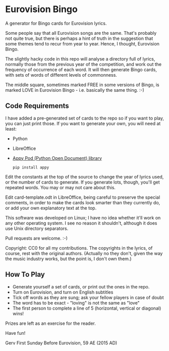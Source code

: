 Eurovision Bingo
================

A generator for Bingo cards for Eurovision lyrics.

Some people say that all Eurovision songs are the same. That's probably not
quite true, but there is perhaps a hint of truth in the suggestion that some
themes tend to recur from year to year. Hence, I thought, Eurovision Bingo.

The slightly hacky code in this repo will analyse a directory full of lyrics,
normally those from the previous year of the competition, and work out the
frequency of occurrence of each word. It will then generate Bingo cards, with
sets of words of different levels of commonness.

The middle square, sometimes marked FREE in some versions of Bingo, is marked
LOVE in Eurovision Bingo - i.e. basically the same thing. :-)

Code Requirements
-----------------

I have added a pre-generated set of cards to the repo so if you want to play,
you can just print those. If you want to generate your own, you will need at
least:

* Python
* LibreOffice
* [Appy Pod (Python Open Document) library](http://www.appyframework.org/pod.html)

  `pip install appy`

Edit the constants at the top of the source to change the year of lyrics used,
or the number of cards to generate. If you generate lots, though, you'll get
repeated words. You may or may not care about this.

Edit card-template.odt in LibreOffice, being careful to preserve the special
comments, in order to make the cards look smarter than they currently do, or
add your own explanatory text at the top.

This software was developed on Linux; I have no idea whether it'll work on any
other operating system. I see no reason it shouldn't, although it does use
Unix directory separators.

Pull requests are welcome. :-)

Copyright: CC0 for all my contributions. The copyrights in the lyrics, of
course, rest with the original authors. (Actually no they don't, given the
way the music industry works, but the point is, I don't own them.)

How To Play
-----------

* Generate yourself a set of cards, or print out the ones in the repo.
* Turn on Eurovision, and turn on English subtitles
* Tick off words as they are sung; ask your fellow players in case of doubt
* The word has to be exact - "loving" is not the same as "love"
* The first person to complete a line of 5 (horizontal, vertical or diagonal)
  wins!

Prizes are left as an exercise for the reader.

Have fun!

Gerv
First Sunday Before Eurovision, 59 AE (2015 AD)
